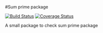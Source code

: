 #Sum prime package

[![Build Status](https://travis-ci.org/zznamtran123/prime.svg?branch=master)](https://travis-ci.org/zznamtran123/prime)
[![Coverage Status](https://coveralls.io/repos/github/zznamtran123/prime/badge.svg)](https://coveralls.io/github/zznamtran123/prime)

A small package to check sum prime package